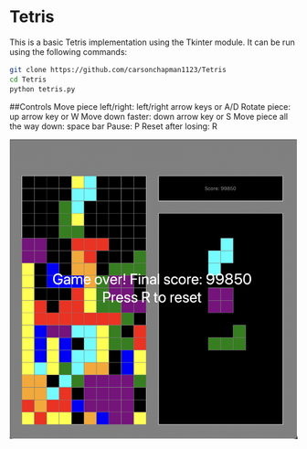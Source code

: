 # Tetris

This is a basic Tetris implementation using the Tkinter module. It can be run using the following commands:

```bash
git clone https://github.com/carsonchapman1123/Tetris
cd Tetris
python tetris.py
```

##Controls
Move piece left/right: left/right arrow keys or A/D
Rotate piece: up arrow key or W
Move down faster: down arrow key or S
Move piece all the way down: space bar
Pause: P
Reset after losing: R


![Model](https://github.com/carsonchapman1123/Tetris/blob/main/tetris.png)
